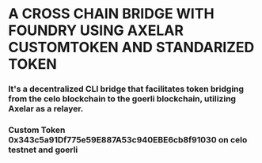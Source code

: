 # A CROSS CHAIN BRIDGE WITH FOUNDRY USING AXELAR CUSTOMTOKEN AND STANDARIZED TOKEN

### It's a decentralized CLI bridge that facilitates token bridging from the celo blockchain to the goerli blockchain, utilizing Axelar as a relayer.

### Custom Token 0x343c5a91Df775e59E887A53c940EBE6cb8f91030 on celo testnet and goerli
